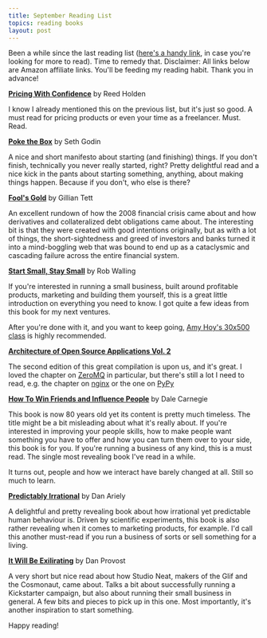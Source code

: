 ```yaml
---
title: September Reading List
topics: reading books
layout: post
---
```

Been a while since the last reading list ([here's a handy
link](/2012/6/29/june-reading-list.html), in case you're looking for more to
read). Time to remedy that. Disclaimer: All links below are Amazon affiliate
links. You'll be feeding my reading habit. Thank you in advance!

**[Pricing With Confidence](http://amzn.to/QxutQq)** by Reed Holden

I know I already mentioned this on the previous list, but it's just so good. A
must read for pricing products or even your time as a freelancer. Must. Read.

**[Poke the Box](http://amzn.to/PfCJCC)** by Seth Godin

A nice and short manifesto about starting (and finishing) things. If you don't
finish, technically you never really started, right? Pretty delightful read and
a nice kick in the pants about starting something, anything, about making things
happen. Because if you don't, who else is there?

**[Fool's Gold](http://amzn.to/QD6IaL)** by Gillian Tett

An excellent rundown of how the 2008 financial crisis came about and how
derivatives and collateralized debt obligations came about. The interesting bit
is that they were created with good intentions originally, but as with a lot of
things, the short-sightedness and greed of investors and banks turned it into a
mind-boggling web that was bound to end up as a cataclysmic and cascading
failure across the entire financial system.

**[Start Small, Stay Small](http://amzn.to/QhEXCA)** by Rob Walling

If you're interested in running a small business, built around profitable
products, marketing and building them yourself, this is a great little
introduction on everything you need to know. I got quite a few ideas from this
book for my next ventures.

After you're done with it, and you want to keep going, [Amy Hoy's 30x500
class](http://unicornfree.com/30x500/) is highly recommended.

**[Architecture of Open Source Applications Vol. 2](http://amzn.to/PfF8xg)**

The second edition of this great compilation is upon us, and it's great. I loved
the chapter on [ZeroMQ](http://www.aosabook.org/en/zeromq.html) in particular,
but there's still a lot I need to read, e.g. the chapter on
[nginx](http://www.aosabook.org/en/nginx.html) or the one on
[PyPy](http://www.aosabook.org/en/pypy.html)

**[How To Win Friends and Influence People](http://amzn.to/Q06fNg)** by Dale Carnegie

This book is now 80 years old yet its content is pretty much timeless. The title
might be a bit misleading about what it's really about. If you're interested in
improving your people skills, how to make people want something you have to
offer and how you can turn them over to your side, this book is for you. If
you're running a business of any kind, this is a must read. The single most
revealing book I've read in a while.

It turns out, people and how we interact have barely changed at all. Still so
much to learn.

**[Predictably Irrational](http://amzn.to/OEgK94)** by Dan Ariely

A delightful and pretty revealing book about how irrational yet predictable
human behaviour is. Driven by scientific experiments, this book is also rather
revealing when it comes to marketing products, for example. I'd call this
another must-read if you run a business of sorts or sell something for a living.

**[It Will Be Exilirating](http://amzn.to/OEgZAS)** by Dan Provost

A very short but nice read about how Studio Neat, makers of the Glif and the
Cosmonaut, came about. Talks a bit about successfully running a Kickstarter
campaign, but also about running their small business in general. A few bits and
pieces to pick up in this one. Most importantly, it's another inspiration to
start something.

Happy reading!
